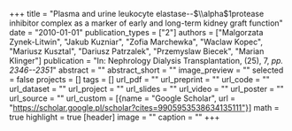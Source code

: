 +++
title = "Plasma and urine leukocyte elastase--$\\alpha$1protease inhibitor complex as a marker of early and long-term kidney graft function"
date = "2010-01-01"
publication_types = ["2"]
authors = ["Malgorzata Zynek-Litwin", "Jakub Kuzniar", "Zofia Marchewka", "Waclaw Kopec", "Mariusz Kusztal", "Dariusz Patrzalek", "Przemyslaw Biecek", "Marian Klinger"]
publication = "In: Nephrology Dialysis Transplantation, (25), 7, _pp. 2346--2351_"
abstract = ""
abstract_short = ""
image_preview = ""
selected = false
projects = []
tags = []
url_pdf = ""
url_preprint = ""
url_code = ""
url_dataset = ""
url_project = ""
url_slides = ""
url_video = ""
url_poster = ""
url_source = ""
url_custom = [{name = "Google Scholar", url = "https://scholar.google.pl/scholar?cites=9905953538634135111"}]
math = true
highlight = true
[header]
image = ""
caption = ""
+++
